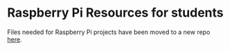 # Raspberry Pi Resources for students

Files needed for Raspberry Pi projects have been moved to a new repo [here](https://github.com/captexcel/RaspberryPi).




